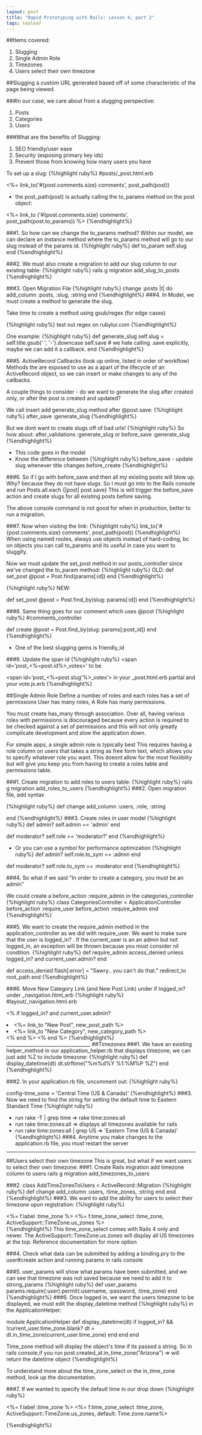 ```yaml
---
layout: post
title: "Rapid Prototyping with Rails: Lesson 4, part 2"
tags: tealeaf
---
```

##Items covered:
1. Slugging
2. Single Admin Role
3. Timezones
4. Users select their own timezone

##Slugging
a custom URL generated based off of some characteristic of the page being viewed.

###In our case, we care about from a slugging perspective:
1. Posts
2. Categories
3. Users

###What are the benefits of Slugging:
1. SEO friendly/user ease
2. Security (exposing primary key ids)
3. Prevent those from knowing how many users you have

To set up a slug:
{%highlight ruby%}
#posts/_post.html.erb

<span>
  <%= link_to('#{post.comments.size} comments', post_path(post))
</span>

* the post_path(post) is actually calling the to_params method on the post object:

<span>
<%= link_to ('#{post.comments.size} comments', post_path(post.to_params)) %>
</span>
{%endhighlight%}

###1. So how can we change the to_params method?
Within our model, we can declare an instance method where the to_params method
will go to our slug instead of the params id.
{%highlight ruby%}
def to_param
  self.slug
end
{%endhighlight%}

###2. We must also create a migration to add our slug column to our existing table:
{%highlight ruby%}
rails g migration add_slug_to_posts
{%endhighlight%}

###3. Open Migration File
{%highlight ruby%}
  change :posts |t| do
    add_column :posts, :slug, :string
  end
{%endhighlight%}
###4. In Model, we must create a method to generate the slug.

Take time to create a method using gsub/regex (for edge cases)

{%highlight ruby%}
test out regex on rubylur.com
{%endhighlight%}

One example:
{%highlight ruby%}
def generate_slug
  self.slug = self.title.gsub(' ', '-').downcase
  self.save # we hate calling .save explicitly, maybe we can add it a callback.
end
{%endhighlight%}

###5. ActiveRecord Callbacks (look up online, listed in order of workflow)
Methods the are exposed to use as a apart of the lifecycle of an ActiveRecord object,
so we can insert or make changes to any of the callbacks.

A couple things to consider - do we want to generate the slug after created only,
or after the post is created and updated?

We call insert add generate_slug method after @post.save:
{%highlight ruby%}
after_save :generate_slug
{%endhighlight%}

But we dont want to create slugs off of bad urls!
{%highlight ruby%}
So how about:
    after_validations :generate_slug
    or
    before_save :generate_slug
{%endhighlight%}
* This code goes in the model
* Know the difference between
{%highlight ruby%}
before_save  - update slug whenever title changes
before_create
{%endhighlight%}

###6. So if I go with before_save and then all my existing posts will blow up.
Why? because they do not have slugs. So I must go into to the Rails console and run
Posts.all.each {|post| post.save}
This is will trigger the before_save action and create slugs for all existing posts before saving.

The above console command is not good for when in production, better to run a migration.

###7. Now when visiting the link:
{%highlight ruby%}
<span>
  link_to('#{post.comments.size} comments', post_path(post))
</span>
{%endhighlight%}
When using named routes, always use objects instead of hard-coding,
bc on objects you can call to_params and its useful in case you want to sluggify.

Now we must update the set_post method in our posts_controller since
we've changed the to_param method:
{%highlight ruby%}
OLD:
  def set_post
    @post = Post.find(params[:id])
  end
{%endhighlight%}

{%highlight ruby%}
NEW:

def set_post
  @post = Post.find_by(slug: params[:id])
end
{%endhighlight%}

###8. Same thing goes for our comment which uses @post
{%highlight ruby%}
#comments_controller

  def create
    @post = Post.find_by(slug: params[:post_id])
  end
{%endhighlight%}

* One of the best slugging gems is friendly_id


###9. Update the span id
{%highlight ruby%}
<span id='post_<%=post.id%>_votes>' to be

<span id='post_<%=post.slug'%>_votes'> in your _post.html.erb partial and your
  vote.js.erb
{%endhighlight%}

##Single Admin Role
Define a number of roles and each roles has a set of permissions
User has many roles, A Role has many permissions.

You must create has_many through association. Over all, having various roles with permissions is
discouraged because every action is required to be checked against a set of permissions and this will
not only greatly complicate development and slow the application down.

For simple apps, a single admin role is typically best
This requires having a role column on users that takes a string as free form text, which allows you to
specify whatever role you want. This doesnt allow for the most flexiiblity but will give you keep you
from having to create a roles table and permissions table.

###1. Create migration to add roles to users table:
{%highlight ruby%}
rails g migration add_roles_to_users
{%endhighlight%}
###2. Open migration file, add syntax

{%highlight ruby%}
  def change
    add_column :users, :role, :string

  end
{%endhighlight%}
###3. Create roles in user model
{%highlight ruby%}
  def admin?
    self.admin == 'admin'
  end

  def moderator?
    self.role == 'moderator?'
  end
{%endhighlight%}

  * Or you can use a symbol for performance optimization
{%highlight ruby%}
  def admin?
    self.role.to_sym == :admin
  end

  def moderator?
    self.role.to_sym == :moderator
  end
{%endhighlight%}

###4. So what if we said "In order to create a category, you must be an admin"

We could create a before_action :require_admin in the categories_controller
{%highlight ruby%}
  class CategoriesController < ApplicationController
    before_action :require_user
    before_action :require_admin
  end
{%endhighlight%}

###5. We want to create the require_admin method in the application_controller as
we did with require_user. We want to make sure that the user is logged_in? .
If the current_user is an an admin but not logged_in, an exception will be thrown
because you must consider nil condition.
{%highlight ruby%}
def require_admin
  access_denied unless logged_in? and current_user.admin?
end

def access_denied
  flash[:error] = "Sawry.. you can't do that."
  redirect_to root_path
end
{%endhighlight%}

###6. Move New Category Link (and New Post Link) under if logged_in? under _navigation.html_erb
{%highlight ruby%}
#layout/_navigation.html.erb

<% if logged_in? and current_user.admin?
  <li>
    <%= link_to "New Post", new_post_path %>
  </li>
  <li>
    <%= link_to "New Category", new_category_path %>
  </li>
  <% end %>
<% end %>
{%endhighlight%}
___________________________________
##Timezones
###1. We have an existing helper_method in our application_helper.rb that displays timezone,
we can just add %Z to include timezone:
{%highlight ruby%}
  def display_datetime(dt)
    dt.strftime("%m%d%Y %1:%M%P %Z")
  end
{%endhighlight%}

###2. In your application.rb file, uncomment out:
{%highlight ruby%}

  config-time_sone = 'Central Time (US & Canada)'
{%endhighlight%}
###3. Now we need to find the string for setting the default time to Eastern Standard Time
{%highlight ruby%}
  - run rake -T | grep time => rake time:zones:all
  - run rake time:zones:all => displays all timezones available for rails
  - run rake time:zones:all | grep US => 'Eastern Time (US & Canada)'
{%endhighlight%}
###4. Anytime you make changes to the application.rb file, you must restart the server
_____________
##Users select their own timezone
This is great, but what if we want users to select their own timezone:
###1. Create Rails migration add timezone column to users
rails g migration add_timezones_to_users

###2. class AddTimeZonesToUsers < ActiveRecord::Migration
{%highlight ruby%}
  def change
      add_column :users, :time_zones, :string
    end
  end
{%endhighlight%}
###3. We want to add the ability for users to select their timezone upon registration:
{%highlight ruby%}
<div class='control-group'>
  <%= f.label :time_zone %>
  <%= f.time_zone_select :time_zone, ActiveSupport::TimeZone.us_zones %>
</div>
{%endhighlight%}
This time_zone_select comes with Rails 4 only and newer. The ActiveSupport::TimeZone.us.zones will display all US timezones at the top. Reference documentation for more option

###4. Check what data can be submitted by adding a binding.pry to the user#create
action and running params in rails console

###5. user_params will show what params have been submitted, and we can see that timezone was not saved because we need to add it to strong_params
{%highlight ruby%}
    def user_params
      params.require(:user).permit(:username, :password, :time_zone)
    end
{%endhighlight%}
###6. Once logged in, we want the users timezone to be displayed, we must edit the display_datetime method
{%highlight ruby%}
in the ApplicationHelper:

  module ApplicationHelper
    def display_datetime(dt)
      if logged_in? && !current_user.time_zone.blank?
        dt = dt.in_time_zone(current_user.time_zone)
      end
    end
  end

Time_zone method will display the object's time if its passed a string. So in rails console,if you run post.created_at.in_time_zone("Arizona") => will return the datetime object
{%endhighlight%}

To understand more about the time_zone_select or the in_time_zone method, look up the documentation.

###7. If we wanted to specify the default time in our drop down
{%highlight ruby%}
      <div class='control-group'>
    <%= f.label :time_zone %>
    <%= f.time_zone_select :time_zone, ActiveSupport::TimeZone.us_zones, default: Time.zone.name%>
  </div>
{%endhighlight%}
